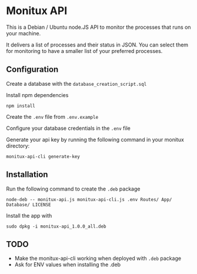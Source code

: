 # Monitux API

This is a Debian / Ubuntu node.JS API to monitor the processes that runs on your machine. 

It delivers a list of processes and their status in JSON. You can select them for monitoring to have a smaller list of your preferred processes.

## Configuration

Create a database with the `database_creation_script.sql`

Install npm dependencies

    npm install

Create the `.env` file from `.env.example`

Configure your database credentials in the `.env` file

Generate your api key by running the following command in your monitux directory:
    
    monitux-api-cli generate-key
    
## Installation

Run the following command to create the `.deb` package

    node-deb -- monitux-api.js monitux-api-cli.js .env Routes/ App/ Database/ LICENSE

Install the app with 

    sudo dpkg -i monitux-api_1.0.0_all.deb

## TODO 

- Make the monitux-api-cli working when deployed with `.deb` package
- Ask for ENV values when installing the .deb